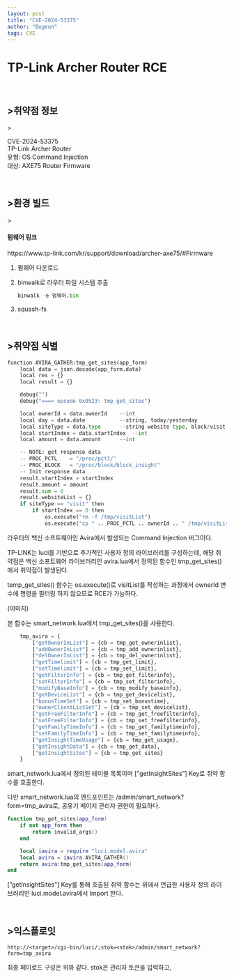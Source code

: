 ```yaml
---
layout: post
title: "CVE-2024-53375"
author: "Bugeun"
tags: CVE
---
```


<h1>TP-Link Archer Router RCE</h1>

&nbsp;
<h2>>취약점 정보</h2>> 

CVE-2024-53375<br>
TP-Link Archer Router<br> 
유형: OS Command Injection<br>
대상: AXE75 Router Firmware<br>

&nbsp;
<h2>>환경 빌드</h2>>



<h4>펌웨어 링크</h4>
<link>https://www.tp-link.com/kr/support/download/archer-axe75/#Firmware</link>

1. 펌웨어 다운로드
2. binwalk로 라우터 파일 시스템 추출
    
    ```python
    binwalk -e 펌웨어.bin
    ```
    
3. squash-fs 

&nbsp;
<h2>>취약점 식별</h2>

```python
function AVIRA_GATHER:tmp_get_sites(app_form)
	local data = json.decode(app_form.data)
	local res = {}
	local result = {}

	debug("")
	debug("===> opcode 0x0523: tmp_get_sites")

	local ownerId = data.ownerId	--int
	local day = data.date			--string, today/yesterday
	local siteType = data.type		--string website type, block/visit
	local startIndex = data.startIndex	--int
	local amount = data.amount		--int

	-- NOTE: get response data
	-- PROC_PCTL	= "/proc/pctl/"
	-- PROC_BLOCK	= "/proc/block/block_insight"
	-- Init response data
	result.startIndex = startIndex
	result.amount = amount
	result.sum = 0
	result.websiteList = {}
	if siteType == "visit" then
		if startIndex == 0 then
			os.execute("rm -f /tmp/visitList")
			os.execute("cp " .. PROC_PCTL .. ownerId .. " /tmp/visitList")
```

라우터의 백신 소프트웨어인 Avira에서 발생되는 Command Injection 버그이다. 

TP-LINK는 luci를 기반으로 추가적인 사용자 정의 라이브러리를 구성하는데, 해당 취약점은 백신 소프트웨어 라이브러리인 avira.lua에서 정의된 함수인 tmp_get_sites()에서 취약점이 발생된다.

temp_get_sites() 함수는 os.execute()로 visitList를 작성하는 과정에서 ownerId 변수에 명령을 필터링 하지 않으므로 RCE가 가능하다. 

(이미지)

본 함수는 smart_network.lua에서 tmp_get_sites()를 사용한다. 

```python
	tmp_avira = {
		["getOwnerInList"] = {cb = tmp_get_ownerinlist},
		["addOwnerInList"] = {cb = tmp_add_ownerinlist},
		["delOwnerInList"] = {cb = tmp_del_ownerinlist},
		["getTimelimit"] = {cb = tmp_get_limit},
		["setTimelimit"] = {cb = tmp_set_limit},
		["getFilterInfo"] = {cb = tmp_get_filterinfo},
		["setFilterInfo"] = {cb = tmp_set_filterinfo},
		["modifyBaseInfo"] = {cb = tmp_modify_baseinfo},
		["getDeviceList"] = {cb = tmp_get_devicelist},
		["bonusTimeSet"] = {cb = tmp_set_bonustime},
		["ownerClientListSet"] = {cb = tmp_set_devicelist},
		["getFreeFilterInfo"] = {cb = tmp_get_freefilterinfo},
		["setFreeFilterInfo"] = {cb = tmp_set_freefilterinfo},
		["getFamilyTimeInfo"] = {cb = tmp_get_familytimeinfo},
		["setFamilyTimeInfo"] = {cb = tmp_set_familytimeinfo},
		["getInsightTimeUsage"] = {cb = tmp_get_usage},
		["getInsightData"] = {cb = tmp_get_data},
		["getInsightSites"] = {cb = tmp_get_sites}
    }
```

smart_network.lua에서 정의된 테이블 목록이며 [”getInsightSites”] Key로 취약 함수를 호출한다. 

다만 smart_network.lua의 엔드포인트는 /admin/smart_network?form=tmp_avira로, 공유기 페이지 관리자 권한이 필요하다. 

```lua
function tmp_get_sites(app_form)
	if not app_form then
		return invalid_args()
	end

	local iavira = require "luci.model.avira"
	local avira = iavira.AVIRA_GATHER()
	return avira:tmp_get_sites(app_form)
end
```

[”getInsightSites”] Key를 통해 호출된 취약 함수는 위에서 언급한 사용자 정의 라이브러리인 luci.model.avira에서 Import 한다. 

&nbsp;
<h2>>익스플로잇</h2>

```
http://<target>/cgi-bin/luci/;stok=<stok>/admin/smart_network?form=tmp_avira
```

최종 페이로드 구성은 위와 같다. stok은 관리자 토큰을 입력하고,